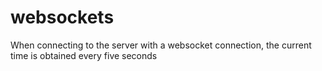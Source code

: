 # websockets
When connecting to the server with a websocket connection, the current time is obtained every five seconds
